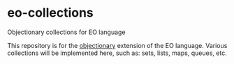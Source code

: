 # eo-collections
Objectionary collections for EO language

This repository is for the [objectionary](https://github.com/yegor256/objectionary) extension of the EO language. Various collections will be implemented here, such as: sets, lists, maps, queues, etc.
